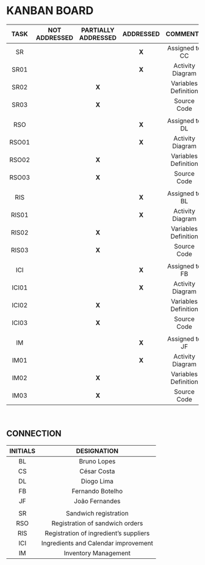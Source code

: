 # KANBAN BOARD

|  TASK | NOT ADDRESSED | PARTIALLY ADDRESSED | ADDRESSED |       COMMENTS       |
|:-----:|:-------------:|:-------------------:|:---------:|:--------------------:|
|  SR   |               |                     |   **X**   |    Assigned to CC    |
| SR01  |               |                     |   **X**   |   Activity Diagram   |
| SR02  |               |        **X**        |           | Variables Definition |
| SR03  |               |        **X**        |           |      Source Code     |
|       |               |                     |           |                      |
|  RSO  |               |                     |   **X**   |    Assigned to DL    |
| RSO01 |               |                     |   **X**   |   Activity Diagram   |
| RSO02 |               |        **X**        |           | Variables Definition |
| RSO03 |               |        **X**        |           |      Source Code     |
|       |               |                     |           |                      |
|  RIS  |               |                     |   **X**   |    Assigned to BL    |
| RIS01 |               |                     |   **X**   |   Activity Diagram   |
| RIS02 |               |        **X**        |           | Variables Definition |
| RIS03 |               |        **X**        |           |      Source Code     |
|       |               |                     |           |                      |
|  ICI  |               |                     |   **X**   |    Assigned to FB    |
| ICI01 |               |                     |   **X**   |   Activity Diagram   |
| ICI02 |               |        **X**        |           | Variables Definition |
| ICI03 |               |        **X**        |           |      Source Code     |
|       |               |                     |           |                      |
|  IM   |               |                     |   **X**   |    Assigned to JF    |
| IM01  |               |                     |   **X**   |   Activity Diagram   |
| IM02  |               |        **X**        |           | Variables Definition |
| IM03  |               |        **X**        |           |      Source Code     |

</br>

## CONNECTION

| INITIALS |    DESIGNATION   |
|:--------:|:----------------:|
|    BL    |    Bruno Lopes   |
|    CS    |    César Costa   |
|    DL    |    Diogo Lima    |
|    FB    | Fernando Botelho |
|    JF    |  João Fernandes  |
|          |                  |
|    SR    |          Sandwich registration         |
|    RSO   |     Registration of sandwich orders    |
|    RIS   | Registration of ingredient’s suppliers |
|    ICI   |  Ingredients and Calendar improvement  |
|    IM    |          Inventory Management          |
